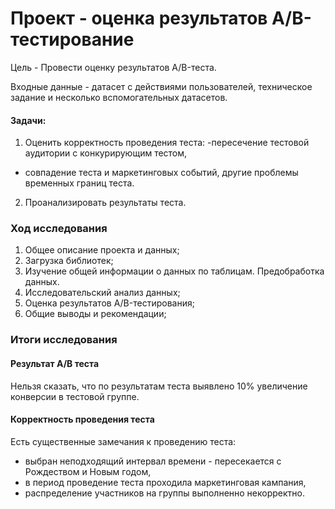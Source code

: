 # Проект - оценка результатов A/B-тестирование
Цель - Провести оценку результатов A/B-теста. 

Входные данные - датасет с действиями пользователей, техническое задание и несколько вспомогательных датасетов.

#### Задачи: 
1) Оценить корректность проведения теста:
-пересечение тестовой аудитории с конкурирующим тестом,
- совпадение теста и маркетинговых событий, другие проблемы временных границ теста.
2) Проанализировать результаты теста.

### Ход исследования
1) Общее описание проекта и данных;
2) Загрузка библиотек;
3) Изучение общей информации о данных по таблицам. Предобработка данных.
4) Исследовательский анализ данных;
5) Оценка результатов A/B-тестирования;
6) Общие выводы и рекомендации;

### Итоги исследования 
#### Результат A/B теста
Нельзя сказать, что по результатам теста выявлено 10% увеличение конверсии в тестовой группе.

#### Корректность проведения теста
Есть существенные замечания к проведению теста:
- выбран неподходящий интервал времени - пересекается с Рождеством и Новым годом,
- в период проведение теста проходила маркетинговая кампания,
- распределение участников на группы выполненно некорректно.


